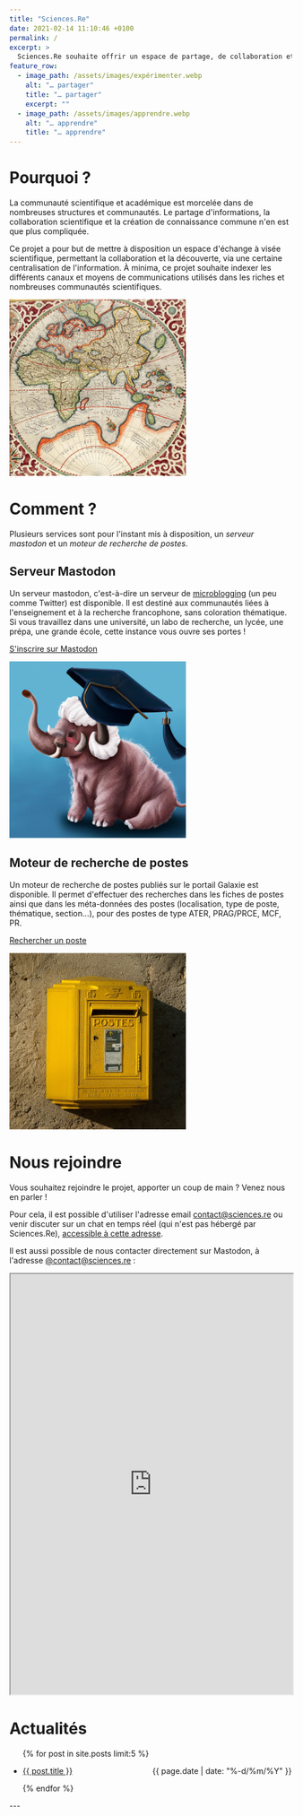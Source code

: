 ```yaml
---
title: "Sciences.Re"
date: 2021-02-14 11:10:46 +0100
permalink: /
excerpt: >
  Sciences.Re souhaite offrir un espace de partage, de collaboration et de discussion en ligne pour la communauté scientifique francophone. 
feature_row:
  - image_path: /assets/images/expérimenter.webp
    alt: "… partager"
    title: "… partager"
    excerpt: ""
  - image_path: /assets/images/apprendre.webp
    alt: "… apprendre"
    title: "… apprendre"
---
```


# Pourquoi ?

 <div class="wrapper-custom">
  <div class="content">
    <p>La communauté scientifique et académique est morcelée dans de nombreuses structures et communautés. Le partage d'informations, la collaboration scientifique et la création de connaissance commune n'en est que plus compliquée.</p>
    <p>Ce projet a pour but de mettre à disposition un espace d'échange à visée scientifique, permettant la collaboration et la découverte, via une certaine centralisation de l'information. À minima, ce projet souhaite indexer les différents canaux et moyens de communications utilisés dans les riches et nombreuses communautés scientifiques.</p>
  </div>
  <div class="image">
    <img src="/assets/images/atlas.webp" height="315" width="315"/>
  </div>
</div> 

# Comment ?

Plusieurs services sont pour l'instant mis à disposition, un *serveur mastodon* et un *moteur de recherche de postes*.

<!--

## Wiki

 <div class="wrapper-custom">
  <div class="content">
    <p>
      Le wiki est un espace de documentation vivant, et peut être modifié par toute personne possédant un compte sur la plateforme pour ajouter, modifier, mettre à jour son contenu. Son but est de servir de base de connaissances, maintenue à jour dans la durée, listant par exemple les différentes mailing-lists utilisées dans les différentes communautés.
    </p>
    <p>
      L'ensemble du wiki est public, et l'édition <em>anonyme</em> est elle aussi possible, si vous ne souhaitez pas vous créer un compte sur la plateforme.
    </p>
    <p>
      <a class="btn btn--info" href="https://wiki.sciences.re/">Explorer le wiki</a>
    </p>
  </div>
  <div class="image">
    <img src="/assets/images/puzzle.webp" height="315" width="315" class="align-right"/>
  </div>
</div> 


## Forum

 <div class="wrapper-custom">
  <div class="content">
    <p>
      Le forum est un espace de discussion et d'échange, asynchrone, permettant de partager des informations d'une manière analogue au fonctionnement d'une liste de diffusion ou d'une liste de discussion. Il permet cependant d'ajouter images, code, formules mathématiques, supporte la modifications de messages et la mise en place d'étiquettes permettant de mieux organiser l'information. À ce titre, il est très supérieur au fonctionnement de listes de discussion ou de diffusion classiques.
    </p>
    <p>
      <a class="btn btn--info" href="https://forum.sciences.re/">Explorer le forum</a>
    </p>
  </div>
  <div class="image">
    <img src="/assets/images/sciences.webp" height="315" width="315" class="align-right"/>
  </div>
</div> 


## Chat

 <div class="wrapper-custom">
  <div class="content">
    <p>
      Le chat est un espace de discussion et d'échange <b>synchrone</b> permettant de converser en direct, en groupes publics (canaux thématiques) ou privés. Il supporte l'envoi de médias (documents, images, code, formules), supporte la modifications de messages, et des fonctionnalités de vidéo-conférence à sont intégrées.
    </p>
    <p>
      <a class="btn btn--info" href="https://chat.sciences.re/">Utiliser le chat</a>
    </p>
  </div>
  <div class="image">
    <img src="/assets/images/chat.webp" height="315" width="315" class="align-right"/>
    <p class="align-right small">Illustration: Molly Fuller Abbott <a href="https://creativecommons.org/licenses/by-sa/4.0">CC BY-SA 4.0 </a></p>
  </div>
</div> -->

## Serveur Mastodon

<div class="wrapper-custom">
  <div class="content">
    <p>
      Un serveur mastodon, c'est-à-dire un serveur de <a href="https://fr.wikipedia.org/wiki/Microblog">microblogging</a> (un peu comme Twitter) est disponible. Il est destiné aux communautés liées à l'enseignement et à la recherche francophone, sans coloration thématique. Si vous travaillez dans une université, un labo de recherche, un lycée, une prépa, une grande école, cette instance vous ouvre ses portes !
    </p>
    <p>
      <a class="btn btn--info" href="https://social.sciences.re/">S'inscrire sur Mastodon</a>
    </p>
  </div>
  <div class="image">
    <img src="/assets/images/mastodon.webp" height="315" width="315" class="align-right"/>
  </div>
</div> 


## Moteur de recherche de postes

 <div class="wrapper-custom">
  <div class="content">
    <p>
      Un moteur de recherche de postes publiés sur le portail Galaxie est disponible. Il permet d'effectuer des recherches dans les fiches de postes ainsi que dans les méta-données des postes (localisation, type de poste, thématique, section…), pour des postes de type ATER, PRAG/PRCE, MCF, PR.
    </p>
    <p>
      <a class="btn btn--info" href="https://sciences.re/postes/">Rechercher un poste</a>
    </p>
  </div>
  <div class="image">
    <img src="/assets/images/postes.webp" height="315" width="315" class="align-right"/>
  </div>
</div> 

<!-- ## Inscription

La connexion aux différents services se fait par le biais d'un système d'authentification centralisée et d'un compte unique.

<a class="btn btn--info" href="https://auth.sciences.re/auth/realms/master/account">Inscription / Connexion</a> -->

# Nous rejoindre

Vous souhaitez rejoindre le projet, apporter un coup de main ? Venez nous en parler !

Pour cela, il est possible d'utiliser l'adresse email [contact@sciences.re](mailto:contact@sciences.re) ou venir discuter sur un chat en temps réel (qui n'est pas hébergé par Sciences.Re), [accessible à cette adresse](https://kiwiirc.com/nextclient/irc.ulminfo.fr:+6666/#sciences.re).

Il est aussi possible de nous contacter directement sur Mastodon, à l'adresse [@contact@sciences.re](https://social.sciences.re/@contact) :

<iframe allowfullscreen sandbox="allow-top-navigation allow-scripts allow-popups allow-popups-to-escape-sandbox" width="100%" height="750" src="https://sciences.re/flux.html?timeline_type=profile&user_id=109364174442807118&profile_name=@contact&hide_reblog=true&hide_replies=true&hide_header=false"></iframe>

# Actualités

<ul>
  {% for post in site.posts limit:5 %}
  <li>
  <p style="text-align:left;">
     <a href="{{ post.url | absolute_url }}"> {{ post.title }} </a> 
      <span style="float:right;">
        {{ page.date | date: "%-d/%m/%Y" }}
      </span>
  </p>
  </li>
  {% endfor %}
</ul>
---
